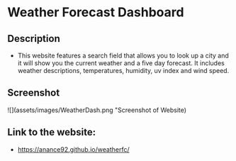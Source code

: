 # Weather Forecast Dashboard

## Description
* This website features a search field that allows you to look up a city and it will show you the current weather and a five day forecast. It includes weather descriptions, temperatures, humidity, uv index and wind speed. 

## Screenshot
![](assets/images/WeatherDash.png "Screenshot of Website)

## Link to the website: 
* https://anance92.github.io/weatherfc/
